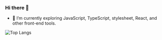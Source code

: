 ### Hi there 👋

<!--
**ohisee/ohisee** is a ✨ _special_ ✨ repository because its `README.md` (this file) appears on your GitHub profile.

Here are some ideas to get you started:

- 🔭 I’m currently working on ...
- 🌱 I’m currently learning ...
- 👯 I’m looking to collaborate on ...
- 🤔 I’m looking for help with ...
- 💬 Ask me about ...
- 📫 How to reach me: ...
- 😄 Pronouns: ...
- ⚡ Fun fact: ...
-->
- 🔭 I’m currently exploring JavaScript, TypeScript, stylesheet, React, and other front-end tools.

![Top Langs](https://github-readme-stats.vercel.app/api/top-langs/?username=ohisee&layout=compact&theme=dark)
